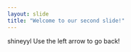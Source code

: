 ```yaml
---
layout: slide
title: "Welcome to our second slide!"
---
```

shineyyl
Use the left arrow to go back!
